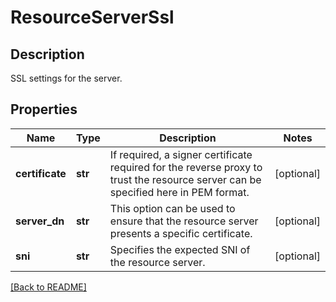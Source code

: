 # ResourceServerSsl

## Description

SSL settings for the server.


## Properties

Name | Type | Description | Notes
------------ | ------------- | ------------- | -------------
**certificate** | **str** | If required, a signer certificate required for the reverse proxy to trust the resource server can be specified here in PEM format.  | [optional] 
**server\_dn** | **str** | This option can be used to ensure that the resource server presents a specific certificate.  | [optional] 
**sni** | **str** | Specifies the expected SNI of the resource server.  | [optional] 

[[Back to README]](../README.md)




